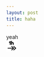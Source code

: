 ```yaml
---
layout: post
title: haha
---
```

yeah  
![](/images/cb589aea-7834-4421-b5b8-2a35195200e7/1-hour-icon.png)